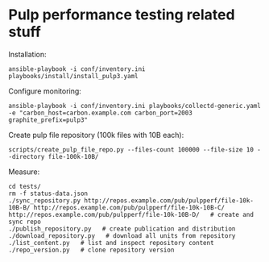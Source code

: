 Pulp performance testing related stuff
======================================

Installation:

    ansible-playbook -i conf/inventory.ini playbooks/install/install_pulp3.yaml

Configure monitoring:

    ansible-playbook -i conf/inventory.ini playbooks/collectd-generic.yaml -e "carbon_host=carbon.example.com carbon_port=2003 graphite_prefix=pulp3"

Create pulp file repository (100k files with 10B each):

    scripts/create_pulp_file_repo.py --files-count 100000 --file-size 10 --directory file-100k-10B/

Measure:

    cd tests/
    rm -f status-data.json
    ./sync_repository.py http://repos.example.com/pub/pulpperf/file-10k-10B-B/ http://repos.example.com/pub/pulpperf/file-10k-10B-C/ http://repos.example.com/pub/pulpperf/file-10k-10B-D/   # create and sync repo
    ./publish_repository.py   # create publication and distribution
    ./download_repository.py   # download all units from repository
    ./list_content.py   # list and inspect repository content
    ./repo_version.py   # clone repository version
